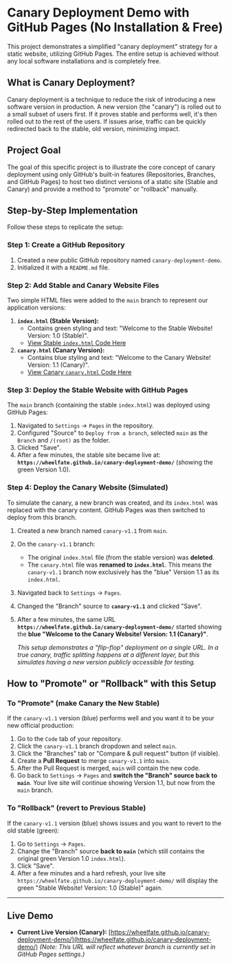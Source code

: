 # Canary Deployment Demo with GitHub Pages (No Installation & Free)

This project demonstrates a simplified "canary deployment" strategy for a static website, utilizing GitHub Pages. The entire setup is achieved without any local software installations and is completely free.

## What is Canary Deployment?

Canary deployment is a technique to reduce the risk of introducing a new software version in production. A new version (the "canary") is rolled out to a small subset of users first. If it proves stable and performs well, it's then rolled out to the rest of the users. If issues arise, traffic can be quickly redirected back to the stable, old version, minimizing impact.

## Project Goal

The goal of this specific project is to illustrate the core concept of canary deployment using only GitHub's built-in features (Repositories, Branches, and GitHub Pages) to host two distinct versions of a static site (Stable and Canary) and provide a method to "promote" or "rollback" manually.

## Step-by-Step Implementation

Follow these steps to replicate the setup:

### Step 1: Create a GitHub Repository

1.  Created a new public GitHub repository named `canary-deployment-demo`.
2.  Initialized it with a `README.md` file.

### Step 2: Add Stable and Canary Website Files

Two simple HTML files were added to the `main` branch to represent our application versions:

1.  **`index.html` (Stable Version):**
    * Contains green styling and text: "Welcome to the Stable Website! Version: 1.0 (Stable)".
    * [View Stable `index.html` Code Here](https://github.com/WheelFate/canary-deployment-demo/blob/main/index.html)
2.  **`canary.html` (Canary Version):**
    * Contains blue styling and text: "Welcome to the Canary Website! Version: 1.1 (Canary)".
    * [View Canary `canary.html` Code Here](https://github.com/WheelFate/canary-deployment-demo/blob/main/canary.html)

### Step 3: Deploy the Stable Website with GitHub Pages

The `main` branch (containing the stable `index.html`) was deployed using GitHub Pages:

1.  Navigated to `Settings` -> `Pages` in the repository.
2.  Configured "Source" to `Deploy from a branch`, selected `main` as the `Branch` and `/(root)` as the folder.
3.  Clicked "Save".
4.  After a few minutes, the stable site became live at: **`https://wheelfate.github.io/canary-deployment-demo/`** (showing the green Version 1.0).

### Step 4: Deploy the Canary Website (Simulated)

To simulate the canary, a new branch was created, and its `index.html` was replaced with the canary content. GitHub Pages was then switched to deploy from this branch.

1.  Created a new branch named `canary-v1.1` from `main`.
2.  On the `canary-v1.1` branch:
    * The original `index.html` file (from the stable version) was **deleted**.
    * The `canary.html` file was **renamed to `index.html`**. This means the `canary-v1.1` branch now exclusively has the "blue" Version 1.1 as its `index.html`.
3.  Navigated back to `Settings` -> `Pages`.
4.  Changed the "Branch" source to **`canary-v1.1`** and clicked "Save".
5.  After a few minutes, the same URL **`https://wheelfate.github.io/canary-deployment-demo/`** started showing the **blue "Welcome to the Canary Website! Version: 1.1 (Canary)"**.

    *This setup demonstrates a "flip-flop" deployment on a single URL. In a true canary, traffic splitting happens at a different layer, but this simulates having a new version publicly accessible for testing.*

## How to "Promote" or "Rollback" with this Setup

### To "Promote" (make Canary the New Stable)

If the `canary-v1.1` version (blue) performs well and you want it to be your new official production:

1.  Go to the `Code` tab of your repository.
2.  Click the `canary-v1.1` branch dropdown and select `main`.
3.  Click the "Branches" tab or "Compare & pull request" button (if visible).
4.  Create a **Pull Request** to merge `canary-v1.1` into `main`.
5.  After the Pull Request is merged, `main` will contain the new code.
6.  Go back to `Settings` -> `Pages` and **switch the "Branch" source back to `main`**. Your live site will continue showing Version 1.1, but now from the `main` branch.

### To "Rollback" (revert to Previous Stable)

If the `canary-v1.1` version (blue) shows issues and you want to revert to the old stable (green):

1.  Go to `Settings` -> `Pages`.
2.  Change the "Branch" source **back to `main`** (which still contains the original green Version 1.0 `index.html`).
3.  Click "Save".
4.  After a few minutes and a hard refresh, your live site `https://wheelfate.github.io/canary-deployment-demo/` will display the green "Stable Website! Version: 1.0 (Stable)" again.

---

## Live Demo

* **Current Live Version (Canary):** [https://wheelfate.github.io/canary-deployment-demo/](https://wheelfate.github.io/canary-deployment-demo/)
    *(Note: This URL will reflect whatever branch is currently set in GitHub Pages settings.)*

